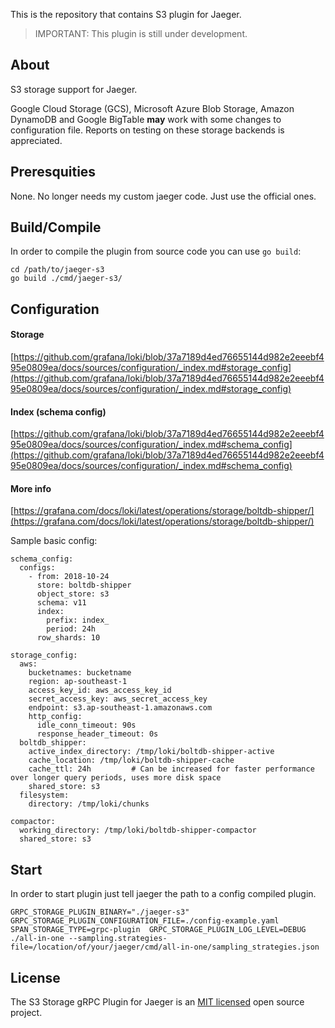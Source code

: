 This is the repository that contains S3 plugin for Jaeger.

> IMPORTANT: This plugin is still under development.
## About
S3 storage support for Jaeger. 

Google Cloud Storage (GCS), Microsoft Azure Blob Storage, Amazon DynamoDB and Google BigTable **may** work with some changes to configuration file. Reports on testing on these storage backends is appreciated.

## Preresquities
None. No longer needs my custom jaeger code. Just use the official ones.

## Build/Compile
In order to compile the plugin from source code you can use `go build`:

```
cd /path/to/jaeger-s3
go build ./cmd/jaeger-s3/
```

## Configuration
#### Storage
[https://github.com/grafana/loki/blob/37a7189d4ed76655144d982e2eeebf495e0809ea/docs/sources/configuration/_index.md#storage_config](https://github.com/grafana/loki/blob/37a7189d4ed76655144d982e2eeebf495e0809ea/docs/sources/configuration/_index.md#storage_config)
#### Index (schema config)
[https://github.com/grafana/loki/blob/37a7189d4ed76655144d982e2eeebf495e0809ea/docs/sources/configuration/_index.md#schema_config](https://github.com/grafana/loki/blob/37a7189d4ed76655144d982e2eeebf495e0809ea/docs/sources/configuration/_index.md#schema_config)
#### More info
[https://grafana.com/docs/loki/latest/operations/storage/boltdb-shipper/](https://grafana.com/docs/loki/latest/operations/storage/boltdb-shipper/)

Sample basic config:
```
schema_config:
  configs:
    - from: 2018-10-24
      store: boltdb-shipper
      object_store: s3
      schema: v11
      index:
        prefix: index_
        period: 24h
      row_shards: 10

storage_config:
  aws:
    bucketnames: bucketname
    region: ap-southeast-1
    access_key_id: aws_access_key_id
    secret_access_key: aws_secret_access_key
    endpoint: s3.ap-southeast-1.amazonaws.com
    http_config:
      idle_conn_timeout: 90s
      response_header_timeout: 0s
  boltdb_shipper:
    active_index_directory: /tmp/loki/boltdb-shipper-active
    cache_location: /tmp/loki/boltdb-shipper-cache
    cache_ttl: 24h         # Can be increased for faster performance over longer query periods, uses more disk space
    shared_store: s3
  filesystem:
    directory: /tmp/loki/chunks

compactor:
  working_directory: /tmp/loki/boltdb-shipper-compactor
  shared_store: s3
```
## Start
In order to start plugin just tell jaeger the path to a config compiled plugin.

```
GRPC_STORAGE_PLUGIN_BINARY="./jaeger-s3" GRPC_STORAGE_PLUGIN_CONFIGURATION_FILE=./config-example.yaml SPAN_STORAGE_TYPE=grpc-plugin  GRPC_STORAGE_PLUGIN_LOG_LEVEL=DEBUG ./all-in-one --sampling.strategies-file=/location/of/your/jaeger/cmd/all-in-one/sampling_strategies.json
```

## License

The S3 Storage gRPC Plugin for Jaeger is an [MIT licensed](LICENSE) open source project.
